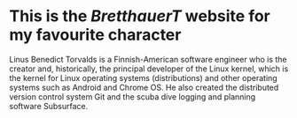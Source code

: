 # This is the *BretthauerT* website for my favourite character
Linus Benedict Torvalds is a Finnish-American software engineer who is the creator and, historically, the principal developer of the Linux kernel,
which is the kernel for Linux operating systems (distributions) and other operating systems such as Android and Chrome OS.
He also created the distributed version control system Git and the scuba dive logging and planning software Subsurface.
 
